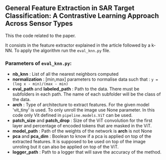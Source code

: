 
## General Feature Extraction in SAR Target Classification: A Contrastive Learning Approach Across Sensor Types

This the code related to the paper.

It consists in the feature extractor explained in the article followed by a k-NN. To apply the algorithm run the `eval_knn.py` file.

### Parameters of `eval_knn.py`:

- **nb_knn** : List of all the nearest neighbors computed
- **normalization** : [min,max] parameters to normalise data such that : `y = (log x - min)/(max - min)`
- **eval_path** and **labeled_path** : Path to the data. There must be subfolders in each path. The name of each subfolder will be the class of the data.
- **arch** : Type of architecture to extract features. For the given model 'vit_tiny' is used. To only unroll the image use None parameter. In this code only Vit defined in `pipeline.models.ViT` can be used.
- **patch_size** and **patch_drop** : Size of the ViT convolution for the first layer and percentage of encoded tokens that are masked in the ViT.
- **model_path** : Path of the weights of the network is **arch** is not None
- **pca** and **pca_dim** : Boolean to know if a pca is applied on top of the extracted features. It is supposed to be used on top of the image unroling but it can also be applied on top of the ViT.
- **logger_path** : Path to a logger that will save the accuracy of the method.
 






